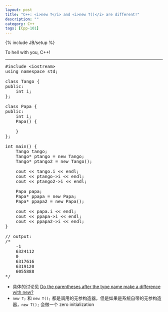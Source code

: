 ```yaml
---
layout: post
title: "C++: <i>new T</i> and <i>new T()</i> are different!"
description: ""
category: C++
tags: [Cpp-101]
---
```

{% include JB/setup %}

To hell with you, C++!

-----

<pre class="prettyprint linenums">
#include &lt;iostream&gt;
using namespace std;

class Tango {
public:
	int i;
};

class Papa {
public:
	int i;
	Papa() {
	
	}
};

int main() {
	Tango tango;
	Tango* ptango = new Tango;
	Tango* ptango2 = new Tango();
	
	cout &lt;&lt; tango.i &lt;&lt; endl;
	cout &lt;&lt; ptango->i &lt;&lt; endl;
	cout &lt;&lt; ptango2->i &lt;&lt; endl;
	
	Papa papa;
	Papa* ppapa = new Papa;
	Papa* ppapa2 = new Papa();
	
	cout &lt;&lt; papa.i &lt;&lt; endl;
	cout &lt;&lt; ppapa->i &lt;&lt; endl;
	cout &lt;&lt; ppapa2->i &lt;&lt; endl;
}

// output:
/*
	-1
	6324112
	0
	6317616
	6319120
	6055888
*/
</pre>

- 具体的讨论见 [Do the parentheses after the type name make a difference with new?](http://stackoverflow.com/questions/620137/do-the-parentheses-after-the-type-name-make-a-difference-with-new)
- `new T;` 和 `new T();` 都是调用的无参构造器，但是如果是系统自带的无参构造器，`new T();` 会做一个 zero initialization
